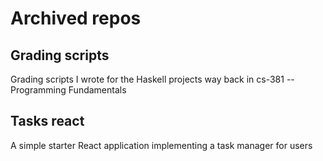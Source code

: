 # Archived repos


## Grading scripts

Grading scripts I wrote for the Haskell projects way back in cs-381 -- Programming Fundamentals


## Tasks react

A simple starter React application implementing a task manager for users